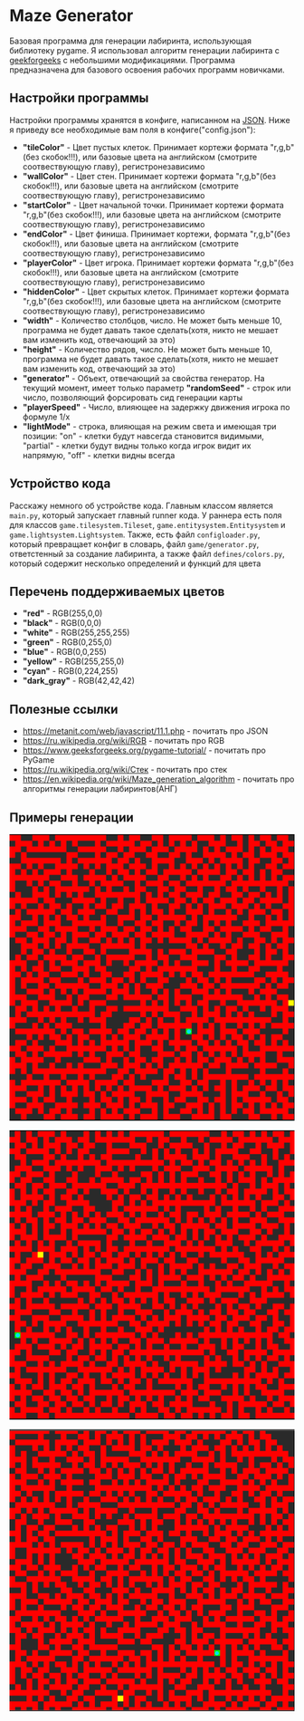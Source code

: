 # Maze Generator
Базовая программа для генерации лабиринта, использующая библиотеку pygame. Я использовал алгоритм генерации лабиринта с [geekforgeeks](https://www.geeksforgeeks.org/random-acyclic-maze-generator-with-given-entry-and-exit-point/) с небольшими модификациями. Программа предназначена для базового освоения рабочих программ новичками.
 
## Настройки программы

Настройки программы хранятся в конфиге, написанном на [JSON](https://ru.wikipedia.org/wiki/JSON). Ниже я приведу все необходимые вам поля в конфиге("config.json"):

- **"tileColor"** - Цвет пустых клеток. Принимает кортежи формата "r,g,b"(без скобок!!!), или базовые цвета на английском (смотрите соотвествующую главу), регистронезависимо
- **"wallColor"** - Цвет стен. Принимает кортежи формата "r,g,b"(без скобок!!!), или базовые цвета на английском (смотрите соотвествующую главу), регистронезависимо
- **"startColor"** - Цвет начальной точки. Принимает кортежи формата "r,g,b"(без скобок!!!), или базовые цвета на английском (смотрите соотвествующую главу), регистронезависимо
- **"endColor"** - Цвет финиша. Принимает кортежи, формата "r,g,b"(без скобок!!!), или базовые цвета на английском (смотрите соотвествующую главу), регистронезависимо
- **"playerColor"** - Цвет игрока. Принимает кортежи формата "r,g,b"(без скобок!!!), или базовые цвета на английском (смотрите соотвествующую главу), регистронезависимо
-  **"hiddenColor"** - Цвет скрытых клеток. Принимает кортежи формата "r,g,b"(без скобок!!!), или базовые цвета на английском (смотрите соотвествующую главу), регистронезависимо
-  **"width"** - Количество столбцов, число. Не может быть меньше 10, программа не будет давать такое сделать(хотя, никто не мешает вам изменить код, отвечающий за это)
-  **"height"** - Количество рядов, число. Не может быть меньше 10, программа не будет давать такое сделать(хотя, никто не мешает вам изменить код, отвечающий за это)
-  **"generator"** - Объект, отвечающий за свойства генератор. На текущий момент, имеет только параметр **"randomSeed"** - строк или число, позволяющий форсировать сид генерации карты
-  **"playerSpeed"** - Число, влияющее на задержку движения игрока по формуле 1/x
-  **"lightMode"** - строка, влияющая на режим света и имеющая три позиции: "on" - клетки будут навсегда становится видимыми, "partial" - клетки будут видны только когда игрок видит их напрямую, "off" - клетки видны всегда

## Устройство кода

Расскажу немного об устройстве кода. Главным классом является ```main.py```, который запускает главный runner кода. У раннера есть поля для классов ```game.tilesystem.Tileset```, ```game.entitysystem.Entitysystem``` и ```game.lightsystem.Lightsystem```. Также, есть файл ```configloader.py```, который превращает конфиг в словарь, файл ```game/generator.py```, ответстенный за создание лабиринта, а также файл ```defines/colors.py```, который содержит несколько определений и функций для цвета

## Перечень поддерживаемых цветов

- **"red"** - RGB(255,0,0)
- **"black"** - RGB(0,0,0)
- **"white"** - RGB(255,255,255)
- **"green"** - RGB(0,255,0)
- **"blue"** - RGB(0,0,255)
- **"yellow"** - RGB(255,255,0)
- **"cyan"** - RGB(0,224,255)
- **"dark_gray"** - RGB(42,42,42)

## Полезные ссылки

- https://metanit.com/web/javascript/11.1.php - почитать про JSON
- https://ru.wikipedia.org/wiki/RGB - почитать про RGB
- https://www.geeksforgeeks.org/pygame-tutorial/ - почитать про PyGame
- https://ru.wikipedia.org/wiki/Стек - почитать про стек
- https://en.wikipedia.org/wiki/Maze_generation_algorithm - почитать про алгоритмы генерации лабиринтов(АНГ)

## Примеры генерации

![1](https://github.com/E303B/Maze-Generator/blob/main/img/example1.png)

![2](https://github.com/E303B/Maze-Generator/blob/main/img/example2.png)

![3](https://github.com/E303B/Maze-Generator/blob/main/img/example3.png)
